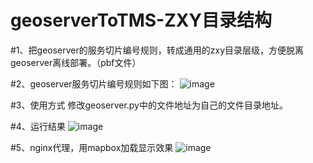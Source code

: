 #  geoserverToTMS-ZXY目录结构

#1、把geoserver的服务切片编号规则，转成通用的zxy目录层级，方便脱离geoserver离线部署。（pbf文件）

#2、geoserver服务切片编号规则如下图：
![image](https://github.com/JerckyLY/geoserverToTMS/blob/master/images/1.png)

#3、使用方式
修改geoserver.py中的文件地址为自己的文件目录地址。

#4、运行结果
![image](https://github.com/JerckyLY/geoserverToTMS/blob/master/images/2.png)

#5、nginx代理，用mapbox加载显示效果
![image](https://github.com/JerckyLY/geoserverToTMS/blob/master/images/4.png)
